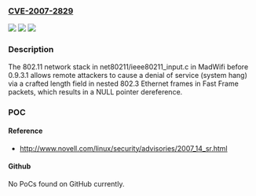 ### [CVE-2007-2829](https://cve.mitre.org/cgi-bin/cvename.cgi?name=CVE-2007-2829)
![](https://img.shields.io/static/v1?label=Product&message=n%2Fa&color=blue)
![](https://img.shields.io/static/v1?label=Version&message=n%2Fa&color=blue)
![](https://img.shields.io/static/v1?label=Vulnerability&message=n%2Fa&color=brighgreen)

### Description

The 802.11 network stack in net80211/ieee80211_input.c in MadWifi before 0.9.3.1 allows remote attackers to cause a denial of service (system hang) via a crafted length field in nested 802.3 Ethernet frames in Fast Frame packets, which results in a NULL pointer dereference.

### POC

#### Reference
- http://www.novell.com/linux/security/advisories/2007_14_sr.html

#### Github
No PoCs found on GitHub currently.

